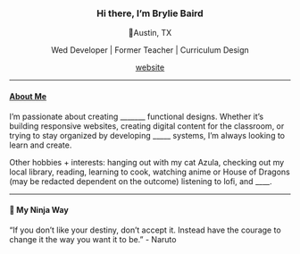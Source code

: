 <h3 align="center">Hi there, I’m Brylie Baird</h3>
<p align="center">📍Austin, TX</p>
<p align="center">Wed Developer | Former Teacher | Curriculum Design</p>
<p align="center"><ins><a href="https://bryliebaird.org/">website</a></ins></p>
<hr>

<h4><ins>About Me</ins></h4>
<p>I’m passionate about creating _______ functional designs. Whether it’s building responsive websites, creating digital content for the classroom, or trying to stay organized by developing _____ systems, I’m always looking to learn and create.</p>
<p>Other hobbies + interests: hanging out with my cat Azula, checking out my local library, reading, learning to cook, watching anime or House of Dragons (may be redacted dependent on the outcome) listening to lofi, and ____.</p> 
<hr>
<h4>🥷 My Ninja Way</h4>
<p>“If you don’t like your destiny, don’t accept it. Instead have the courage to change it the way you want it to be.” - Naruto</p>


<!--
Here are some ideas to get you started:
## Hi there 👋 I'm Brylie Baird
- 🔭 I’m currently working on ...
- 🌱 I’m currently learning ...
- 👯 I’m looking to collaborate on ...
- 🤔 I’m looking for help with ...
- 💬 Ask me about ...
- 📫 How to reach me: ...
- 😄 Pronouns: ...
- ⚡ Fun fact: ...
-->
